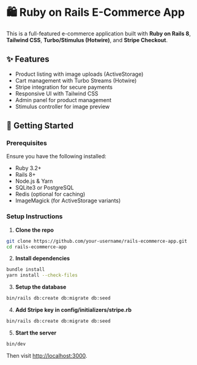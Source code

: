 # 🛍️ Ruby on Rails E-Commerce App

This is a full-featured e-commerce application built with **Ruby on Rails 8**, **Tailwind CSS**, **Turbo/Stimulus (Hotwire)**, and **Stripe Checkout**.

## ✨ Features

- Product listing with image uploads (ActiveStorage)
- Cart management with Turbo Streams (Hotwire)
- Stripe integration for secure payments
- Responsive UI with Tailwind CSS
- Admin panel for product management
- Stimulus controller for image preview

## 🚀 Getting Started

### Prerequisites

Ensure you have the following installed:

- Ruby 3.2+
- Rails 8+
- Node.js & Yarn
- SQLite3 or PostgreSQL
- Redis (optional for caching)
- ImageMagick (for ActiveStorage variants)

### Setup Instructions

1. **Clone the repo**

```bash
git clone https://github.com/your-username/rails-ecommerce-app.git
cd rails-ecommerce-app
```

2. **Install dependencies**

```bash
bundle install
yarn install --check-files
```

3. **Setup the database**

```bash
bin/rails db:create db:migrate db:seed
```

4. **Add Stripe key in config/initializers/stripe.rb**

```bash
bin/rails db:create db:migrate db:seed

```

5. **Start the server**

```bash
bin/dev
```

Then visit [http://localhost:3000](http://localhost:3000).